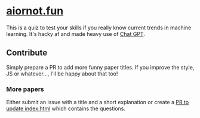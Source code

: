 # [aiornot.fun](http://aiornot.fun)

This is a quiz to test your skills if you really know current trends in machine learning.
It's hacky af and made heavy use of [Chat GPT](https://chat.openai.com). 

## Contribute
Simply prepare a PR to add more funny paper titles. 
If you improve the style, JS or whatever..., I'll be happy about that too!

### More papers
Either submit an issue with a title and a short explanation or create a [PR to update index.html](https://github.com/roflmaostc/aiornot.fun/blob/main/index.html#L39C20-L39C29) which contains the questions.
